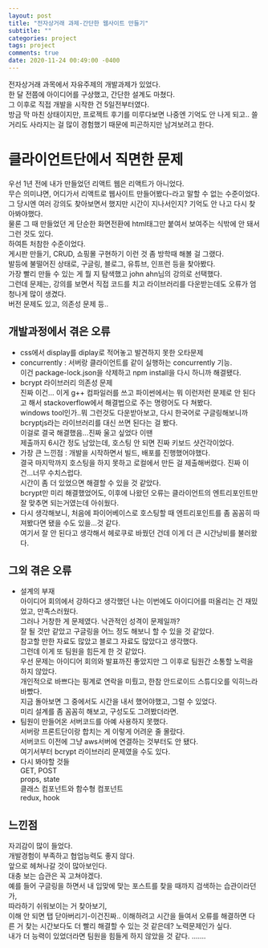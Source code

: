 ```yaml
---
layout: post
title: "전자상거래 과제-간단한 웹사이트 만들기"
subtitle: ""
categories: project
tags: project
comments: true
date: 2020-11-24 00:49:00 -0400
---
```


전자상거래 과목에서 자유주제의 개발과제가 있었다.   
한 달 전쯤에 아이디어를 구상했고, 간단한 설계도 마쳤다.     
그 이후로 직접 개발을 시작한 건 5일전부터였다.  
방금 막 마친 상태이지만, 프로젝트 후기를 미루다보면 나중엔 기억도 안 나게 되고.. 쓸 거리도 사라지는 걸 많이 경험했기 때문에 피곤하지만 남겨보려고 한다. 

# 클라이언트단에서 직면한 문제  
우선 1년 전에 내가 만들었던 리액트 웹은 리액트가 아니었다.    
무슨 의미냐면, 어디가서 리액트로 웹사이트 만들어봤다-라고 말할 수 없는 수준이었다.  
그 당시엔 여러 강의도 찾아보면서 했지만 시간이 지나서인지? 기억도 안 나고 다시 찾아봐야했다.    
물론 그 때 만들었던 게 단순한 화면전환에 html태그만 붙여서 보여주는 식밖에 안 돼서 그런 것도 있다.  
하여튼 처참한 수준이었다.   
게시판 만들기, CRUD, 쇼핑몰 구현하기 이런 것 좀 방학때 해볼 걸 그랬다.  
발등에 불떨어진 상태로, 구글링, 블로그, 유튜브, 인프런 등을 찾아봤다.   
가장 빨리 만들 수 있는 게 뭘 지 탐색했고 john ahn님의 강의로 선택했다.  
그런데 문제는, 강의를 보면서 직접 코드를 치고 라이브러리를 다운받는데도 오류가 엄청나게 많이 생겼다.    
버전 문제도 있고, 의존성 문제 등.. 

## 개발과정에서 겪은 오류 
- css에서 display를 diplay로 적어놓고 발견하지 못한 오타문제
- concurrently : 서버랑 클라이언트를 같이 실행하는 concurrently  기능.  
 이건 package-lock.json을 삭제하고 npm install을 다시 하니까 해결됐다.      
- bcrypt 라이브러리 의존성 문제     
진짜 이건... 이게 g++ 컴파일러를 쓰고 파이썬에서는 뭐 이런저런 문제로 안 된다고 해서 stackoverflow에서 해결법으로 주는 명령어도 다 쳐봤다.  
windows tool인가..뭐 그런것도 다운받아보고, 다시 한국어로 구글링해보니까 bcryptjs라는 라이브러리를 대신 쓰면 된다는 걸 봤다.    
이걸로 결국 해결했음...진짜 울고 싶었다 이땐    
제출까지 6시간 정도 남았는데, 호스팅 안 되면 진짜 키보드 샷건각이었다.      
- 가장 큰 느낀점 : 개발을 시작하면서 빌드, 배포를 진행했어야했다.   
결국 마지막까지 호스팅을 하지 못하고 로컬에서 만든 걸 제출해버렸다. 진짜 이건...너무 수치스럽다.     
시간이 좀 더 있었으면 해결할 수 있을 것 같았다.     
bcrypt만 미리 해결했었어도, 이후에 나왔던 오류는 클라이언트의 엔트리포인트만 잘 맞추면 되는거였는데 아쉬웠다.   
- 다시 생각해보니, 처음에 파이어베이스로 호스팅할 때 엔트리포인트를 좀 꼼꼼히 따져봤다면 됐을 수도 있을...것 같다.  
여기서 잘 안 된다고 생각해서 헤로쿠로 바꿨던 건데 이게 더 큰 시간낭비를 불러왔다.   

## 그외  겪은 오류
- 설계의 부재  
아이디어 회의에서 강하다고 생각했던 나는 이번에도 아이디어를 떠올리는 건 재밌었고, 만족스러웠다.   
그러나 거창한 게 문제였다. 낙관적인 성격이 문제일까?    
잘 될 것만 같았고 구글링을 어느 정도 해보니 할 수 있을 것 같았다.     
참고할 만한 자료도 많았고 블로그 자료도 많았다고 생각했다.  
그런데 이게 또 팀원을 힘든게 한 것 같았다.  
우선 문제는 아이디어 회의와 발표까진 좋았지만 그 이후로 팀원간 소통할 노력을 하지 않았다.   
개인적으로 바쁘다는 핑계로 연락을 미뤘고, 한참 안드로이드 스튜디오를 익히느라 바빴다.   
지금 돌아보면 그 중에서도 시간을 내서 했어야했고, 그럴 수 있었다.   
미리 설계를 좀 꼼꼼히 해보고, 구성도도 그려봤더라면.        
- 팀원이 만들어온 서버코드를 아예 사용하지 못했다.  
서버랑 프론트단이랑 합치는 게 이렇게 어려운 줄 몰랐다.  
서버코드 이전에 그냥 aws서버에 연결하는 것부터도 안 됐다.   
여기서부터 bcrypt 라이브러리 문제였을 수도 있다.    
- 다시 봐야할 것들  
GET, POST   
props, state    
클래스 컴포넌트와 함수형 컴포넌트    
redux, hook     

## 느낀점   
자괴감이 많이 들었다.   
개발경험이 부족하고 협업능력도 좋지 않다.    
앞으로 헤쳐나갈 것이 많아보인다.    
대충 보는 습관은 꼭 고쳐야겠다.     
예를 들어 구글링을 하면서 내 입맞에 맞는 포스트를 찾을 때까지 검색하는 습관이라던가,    
따라하기 쉬워보이는 거 찾아보기,    
이해 안 되면 탭 닫아버리기-이건진짜.. 이해하려고 시간을 들여서 오류를 해결하면 다른 거 찾는 시간보다도 더 빨리 해결할 수 있는 것 같은데? 노력문제인가 싶다.     
내가 더 능력이 있었더라면 팀원을 힘들게 하지 않았을 것 같다. .......    



